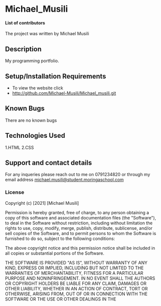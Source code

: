 # Michael_Musili

#### List of contributors
The project was written by Michael Musili
## Description
My programming portfolio.
## Setup/Installation Requirements
* To view the website click
*  http://github.com/Michael-Musili/Michael_musili.git
## Known Bugs
There are no known bugs
## Technologies Used
1.HTML 
2.CSS
## Support and contact details
For any inqueries please reach out to me on 0791234820 or through my email address michael.musili@student.moringaschool.com

### License
Copyright (c) [2021] [Michael Musili]

Permission is hereby granted, free of charge, to any person obtaining a copy
of this software and associated documentation files (the "Software"), to deal
in the Software without restriction, including without limitation the rights
to use, copy, modify, merge, publish, distribute, sublicense, and/or sell
copies of the Software, and to permit persons to whom the Software is
furnished to do so, subject to the following conditions:

The above copyright notice and this permission notice shall be included in all
copies or substantial portions of the Software.

THE SOFTWARE IS PROVIDED "AS IS", WITHOUT WARRANTY OF ANY KIND, EXPRESS OR
IMPLIED, INCLUDING BUT NOT LIMITED TO THE WARRANTIES OF MERCHANTABILITY,
FITNESS FOR A PARTICULAR PURPOSE AND NONINFRINGEMENT. IN NO EVENT SHALL THE
AUTHORS OR COPYRIGHT HOLDERS BE LIABLE FOR ANY CLAIM, DAMAGES OR OTHER
LIABILITY, WHETHER IN AN ACTION OF CONTRACT, TORT OR OTHERWISE, ARISING FROM,
OUT OF OR IN CONNECTION WITH THE SOFTWARE OR THE USE OR OTHER DEALINGS IN THE

